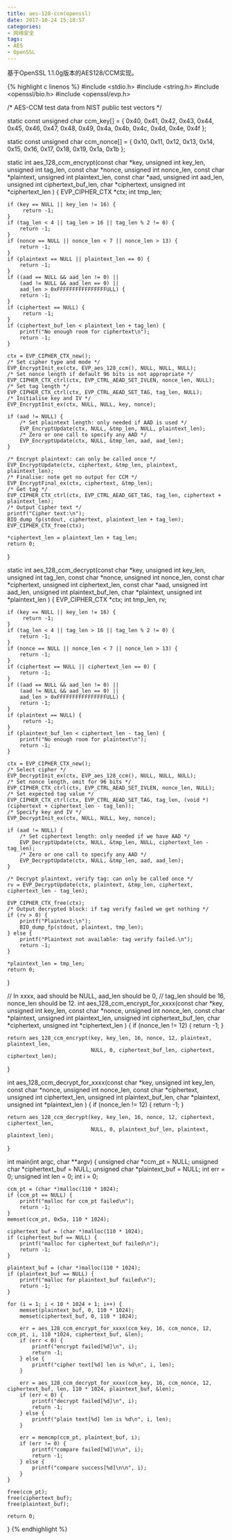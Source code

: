 ```yaml
---
title: aes-128-ccm(openssl)
date: 2017-10-24 15:18:57
categories:
- 网络安全
tags:
- AES
- OpenSSL
---
```


基于OpenSSL 1.1.0g版本的AES128/CCM实现。

{% highlight c linenos %}
#include <stdio.h>
#include <string.h>
#include <openssl/bio.h>
#include <openssl/evp.h>

/* AES-CCM test data from NIST public test vectors */

static const unsigned char ccm_key[] = {
    0x40, 0x41, 0x42, 0x43, 0x44, 0x45, 0x46, 0x47, 0x48, 0x49, 0x4a, 0x4b,
    0x4c, 0x4d, 0x4e, 0x4f
};

static const unsigned char ccm_nonce[] = {
    0x10, 0x11, 0x12, 0x13, 0x14, 0x15, 0x16, 0x17, 0x18, 0x19, 0x1a, 0x1b
};

static int aes_128_ccm_encrypt(const char *key,                 unsigned int key_len,
                               unsigned int tag_len,
                               const char *nonce,               unsigned int nonce_len,
                               const char *plaintext,           unsigned int plaintext_len,
                               const char *aad,                 unsigned int aad_len,
                               unsigned int ciphertext_buf_len,
                               char *ciphertext,                unsigned int *ciphertext_len
                              )
{
    EVP_CIPHER_CTX *ctx;
    int tmp_len;

    if (key == NULL || key_len != 16) {
         return -1;
    }
    if (tag_len < 4 || tag_len > 16 || tag_len % 2 != 0) {
        return -1;
    }
    if (nonce == NULL || nonce_len < 7 || nonce_len > 13) {
        return -1;
    }
    if (plaintext == NULL || plaintext_len == 0) {
        return -1;
    }
    if ((aad == NULL && aad_len != 0) ||
        (aad != NULL && aad_len == 0) ||
        aad_len > 0xFFFFFFFFFFFFFFFFULL) {
        return -1;
    }
    if (ciphertext == NULL) {
         return -1;
    }
    if (ciphertext_buf_len < plaintext_len + tag_len) {
        printf("No enough room for ciphertext\n");
        return -1;
    }

    ctx = EVP_CIPHER_CTX_new();
    /* Set cipher type and mode */
    EVP_EncryptInit_ex(ctx, EVP_aes_128_ccm(), NULL, NULL, NULL);
    /* Set nonce length if default 96 bits is not appropriate */
    EVP_CIPHER_CTX_ctrl(ctx, EVP_CTRL_AEAD_SET_IVLEN, nonce_len, NULL);
    /* Set tag length */
    EVP_CIPHER_CTX_ctrl(ctx, EVP_CTRL_AEAD_SET_TAG, tag_len, NULL);
    /* Initialise key and IV */
    EVP_EncryptInit_ex(ctx, NULL, NULL, key, nonce);

    if (aad != NULL) {
        /* Set plaintext length: only needed if AAD is used */
        EVP_EncryptUpdate(ctx, NULL, &tmp_len, NULL, plaintext_len);
        /* Zero or one call to specify any AAD */
        EVP_EncryptUpdate(ctx, NULL, &tmp_len, aad, aad_len);
    }

    /* Encrypt plaintext: can only be called once */
    EVP_EncryptUpdate(ctx, ciphertext, &tmp_len, plaintext, plaintext_len);
    /* Finalise: note get no output for CCM */
    EVP_EncryptFinal_ex(ctx, ciphertext, &tmp_len);
    /* Get tag */
    EVP_CIPHER_CTX_ctrl(ctx, EVP_CTRL_AEAD_GET_TAG, tag_len, ciphertext + plaintext_len);
    /* Output Cipher text */
    printf("Cipher text:\n");
    BIO_dump_fp(stdout, ciphertext, plaintext_len + tag_len);
    EVP_CIPHER_CTX_free(ctx);

    *ciphertext_len = plaintext_len + tag_len;
    return 0;
}

static int aes_128_ccm_decrypt(const char *key,                 unsigned int key_len,
                               unsigned int tag_len,
                               const char *nonce,               unsigned int nonce_len,
                               const char *ciphertext,          unsigned int ciphertext_len,
                               const char *aad,                 unsigned int aad_len,
                               unsigned int plaintext_buf_len,
                               char *plaintext,                 unsigned int *plaintext_len
                              )
{
    EVP_CIPHER_CTX *ctx;
    int tmp_len, rv;

    if (key == NULL || key_len != 16) {
         return -1;
    }
    if (tag_len < 4 || tag_len > 16 || tag_len % 2 != 0) {
        return -1;
    }
    if (nonce == NULL || nonce_len < 7 || nonce_len > 13) {
        return -1;
    }
    if (ciphertext == NULL || ciphertext_len == 0) {
        return -1;
    }
    if ((aad == NULL && aad_len != 0) ||
        (aad != NULL && aad_len == 0) ||
        aad_len > 0xFFFFFFFFFFFFFFFFULL) {
        return -1;
    }
    if (plaintext == NULL) {
         return -1;
    }
    if (plaintext_buf_len < ciphertext_len - tag_len) {
        printf("No enough room for plaintext\n");
        return -1;
    }

    ctx = EVP_CIPHER_CTX_new();
    /* Select cipher */
    EVP_DecryptInit_ex(ctx, EVP_aes_128_ccm(), NULL, NULL, NULL);
    /* Set nonce length, omit for 96 bits */
    EVP_CIPHER_CTX_ctrl(ctx, EVP_CTRL_AEAD_SET_IVLEN, nonce_len, NULL);
    /* Set expected tag value */
    EVP_CIPHER_CTX_ctrl(ctx, EVP_CTRL_AEAD_SET_TAG, tag_len, (void *)(ciphertext + ciphertext_len - tag_len));
    /* Specify key and IV */
    EVP_DecryptInit_ex(ctx, NULL, NULL, key, nonce);

    if (aad != NULL) {
        /* Set ciphertext length: only needed if we have AAD */
        EVP_DecryptUpdate(ctx, NULL, &tmp_len, NULL, ciphertext_len - tag_len);
        /* Zero or one call to specify any AAD */
        EVP_DecryptUpdate(ctx, NULL, &tmp_len, aad, aad_len);
    }

    /* Decrypt plaintext, verify tag: can only be called once */
    rv = EVP_DecryptUpdate(ctx, plaintext, &tmp_len, ciphertext, ciphertext_len - tag_len);

    EVP_CIPHER_CTX_free(ctx);
    /* Output decrypted block: if tag verify failed we get nothing */
    if (rv > 0) {
        printf("Plaintext:\n");
        BIO_dump_fp(stdout, plaintext, tmp_len);
    } else {
        printf("Plaintext not available: tag verify failed.\n");
        return -1;
    }

    *plaintext_len = tmp_len;
    return 0;
}

// In xxxx, aad should be NULL, aad_len should be 0,
// tag_len should be 16, nonce_len should be 12.
int aes_128_ccm_encrypt_for_xxxx(const char *key,                 unsigned int key_len,
                                 const char *nonce,               unsigned int nonce_len,
                                 const char *plaintext,           unsigned int plaintext_len,
                                 unsigned int ciphertext_buf_len,
                                 char *ciphertext,                unsigned int *ciphertext_len
                                )
{
    if (nonce_len != 12) {
        return -1;
    }

    return aes_128_ccm_encrypt(key, key_len, 16, nonce, 12, plaintext, plaintext_len,
                               NULL, 0, ciphertext_buf_len, ciphertext, ciphertext_len);
}

int aes_128_ccm_decrypt_for_xxxx(const char *key,                 unsigned int key_len,
                                 const char *nonce,               unsigned int nonce_len,
                                 const char *ciphertext,          unsigned int ciphertext_len,
                                 unsigned int plaintext_buf_len,
                                 char *plaintext,                 unsigned int *plaintext_len
                                )
{
    if (nonce_len != 12) {
        return -1;
    }

    return aes_128_ccm_decrypt(key, key_len, 16, nonce, 12, ciphertext, ciphertext_len,
                               NULL, 0, plaintext_buf_len, plaintext, plaintext_len);

}

int main(int argc, char **argv)
{
    unsigned char *ccm_pt = NULL;
    unsigned char *ciphertext_buf = NULL;
    unsigned char *plaintext_buf = NULL;
    int err = 0;
    unsigned int len = 0;
    int i = 0;

    ccm_pt = (char *)malloc(110 * 1024);
    if (ccm_pt == NULL) {
        printf("malloc for ccm_pt failed\n");
        return -1;
    }
    memset(ccm_pt, 0x5a, 110 * 1024);

    ciphertext_buf = (char *)malloc(110 * 1024);
    if (ciphertext_buf == NULL) {
        printf("malloc for ciphertext_buf failed\n");
        return -1;
    }

    plaintext_buf = (char *)malloc(110 * 1024);
    if (plaintext_buf == NULL) {
        printf("malloc for plaintext_buf failed\n");
        return -1;
    }

    for (i = 1; i < 10 * 1024 + 1; i++) {
        memset(plaintext_buf, 0, 110 * 1024);
        memset(ciphertext_buf, 0, 110 * 1024);

        err = aes_128_ccm_encrypt_for_xxxx(ccm_key, 16, ccm_nonce, 12, ccm_pt, i, 110 *1024, ciphertext_buf, &len);
        if (err < 0) {
            printf("encrypt failed[%d]\n", i);
            return -1;
        } else {
            printf("cipher text[%d] len is %d\n", i, len);
        }

        err = aes_128_ccm_decrypt_for_xxxx(ccm_key, 16, ccm_nonce, 12, ciphertext_buf, len, 110 * 1024, plaintext_buf, &len);
        if (err < 0) {
            printf("decrypt failed[%d]\n", i);
            return -1;
        } else {
            printf("plain text[%d] len is %d\n", i, len);
        }

        err = memcmp(ccm_pt, plaintext_buf, i);
        if (err != 0) {
            printf("compare failed[%d]\n\n", i);
            return -1;
        } else {
            printf("compare success[%d]\n\n", i);
        }
    }

    free(ccm_pt);
    free(ciphertext_buf);
    free(plaintext_buf);

    return 0;
}
{% endhighlight %}
